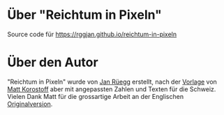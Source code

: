 # Über "Reichtum in Pixeln"

Source code für https://rggjan.github.io/reichtum-in-pixeln

# Über den Autor
"Reichtum in Pixeln" wurde von [Jan Rüegg](https://rggjan.github.io/) erstellt, nach der [Vorlage](https://github.com/MKorostoff/1-pixel-wealth) von [Matt Korostoff](https://mkorostoff.github.io/) aber mit angepassten Zahlen und Texten für die Schweiz. Vielen Dank Matt für die grossartige Arbeit an der Englischen [Originalversion](https://mkorostoff.github.io/1-pixel-wealth/).